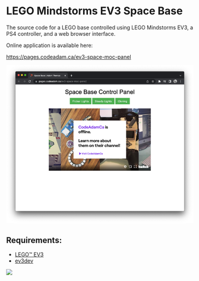 # LEGO Mindstorms EV3 Space Base

The source code for a LEGO base controlled using LEGO Mindstorms EV3, a PS4 controller, and a web browser interface.

Online application is available here:

https://pages.codeadam.ca/ev3-space-moc-panel

![Space Base Panel](https://github.com/codeadamca/ev3-space-moc/blob/main/screenshot-spacebase.png?raw=true)

## Requirements:

* [LEGO&trade; EV3](https://www.lego.com/en-ca/product/lego-mindstorms-ev3-31313) 
* [ev3dev](https://www.ev3dev.org/) 

<a href="https://codeadam.ca">
<img src="https://codeadam.ca/images/code-block.png" width="100">
</a>
